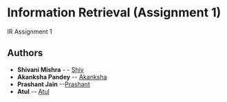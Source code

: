 # Information Retrieval (Assignment 1)
IR Assignment 1 


## Authors

* **Shivani Mishra** - - [Shiv](https://github.com/shivanirmishra)
* **Akanksha Pandey** -- [Akanksha](https://github.com/akanksha792)
* **Prashant Jain** --[Prashant](https://github.com/prashant253)
* **Atul** -- [Atul](https://github.com/atul17032)